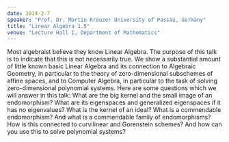 ```yaml
---
date: 2014-2-7
speaker: "Prof. Dr. Martin Kreuzer University of Passau, Germany"
title: "Linear Algebra 1.5"
venue: "Lecture Hall I, Department of Mathematics"
---
```

Most algebraist believe they know Linear Algebra.
The purpose of this talk is to indicate that this is not necessarily true.
We show a substantial amount of little known basic Linear Algebra and its
connection to Algebraic Geometry, in particular to the theory of
zero-dimensional subschemes of affine spaces, and to Computer Algebra, in
particular to the task of solving zero-dimensional polynomial systems.
Here are some questions which we will answer in this talk: What are the
big kernel and the small image of an endomorphism? What are its
eigenspaces and generalized eigenspaces if it has no eigenvalues? What is
the kernel of an ideal?  What is a commendable endomorphism? And what is a
commendable family of endomorphisms? How is this connected to curvilinear
and Gorenstein schemes? And how can you use this to solve polynomial
systems?
